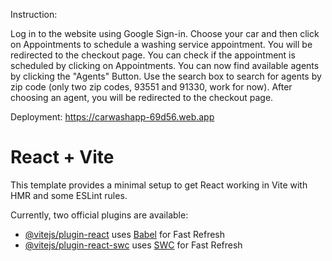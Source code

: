 Instruction:

Log in to the website using Google Sign-in.
Choose your car and then click on Appointments to schedule a washing service appointment.
You will be redirected to the checkout page.
You can check if the appointment is scheduled by clicking on Appointments.
You can now find available agents by clicking the "Agents" Button.
Use the search box to search for agents by zip code (only two zip codes, 93551 and 91330, work for now).
After choosing an agent, you will be redirected to the checkout page.

Deployment:
https://carwashapp-69d56.web.app


# React + Vite

This template provides a minimal setup to get React working in Vite with HMR and some ESLint rules.

Currently, two official plugins are available:

- [@vitejs/plugin-react](https://github.com/vitejs/vite-plugin-react/blob/main/packages/plugin-react/README.md) uses [Babel](https://babeljs.io/) for Fast Refresh
- [@vitejs/plugin-react-swc](https://github.com/vitejs/vite-plugin-react-swc) uses [SWC](https://swc.rs/) for Fast Refresh
